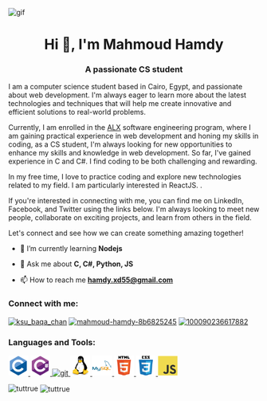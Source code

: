 [//]: #![masterhead](https://user-images.githubusercontent.com/125555445/221557144-9f128373-9958-4d78-8013-c67f7d94b03e.gif)
![gif](https://media0.giphy.com/media/ZVik7pBtu9dNS/giphy.gif?cid=ecf05e47f4c49baxbuouc87ht1bzj02z9fgpa8569b2wkrse&rid=giphy.gif&ct=g)

<h1 align="center">Hi 👋, I'm Mahmoud Hamdy</h1>
<h3 align="center">A passionate CS student</h3>
<p>I am a computer science student based in Cairo, Egypt, and passionate about web development. I'm always eager to learn more about the latest technologies and techniques that will help me create innovative and efficient solutions to real-world problems.

Currently, I am enrolled in the [ALX](https://www.alxafrica.com/) software engineering program, where I am gaining practical experience in web development and honing my skills in coding, as a CS student, I'm always looking for new opportunities to enhance my skills and knowledge in web development. So far, I've gained experience in C and C#. <!-- , JavaScript , ReactJS, Tailwind, and NodeJS . I enjoy working on web development projects, and --> I find coding to be both challenging and rewarding.

In my free time, I love to practice coding and explore new technologies related to my field. I am particularly interested in ReactJS. <!-- and enjoy using it to build powerful web applications --> .

If you're interested in connecting with me, you can find me on LinkedIn, Facebook, and Twitter using the links below. I'm always looking to meet new people, collaborate on exciting projects, and learn from others in the field.

Let's connect and see how we can create something amazing together!

- 🌱 I’m currently learning **Nodejs**

- 💬 Ask me about **<!-- React, --> C, C#, Python, JS**

- 📫 How to reach me **hamdy.xd55@gmail.com**

<h3 align="left">Connect with me:</h3>
<p align="left">
<a href="https://twitter.com/ksu_baqa_chan" target="blank"><img align="center" src="https://raw.githubusercontent.com/rahuldkjain/github-profile-readme-generator/master/src/images/icons/Social/twitter.svg" alt="ksu_baqa_chan" height="30" width="40" /></a>
<a href="https://www.linkedin.com/in/mahmoud-hamdy-8b6825245/" target="blank"><img align="center" src="https://raw.githubusercontent.com/rahuldkjain/github-profile-readme-generator/master/src/images/icons/Social/linked-in-alt.svg" alt="mahmoud-hamdy-8b6825245" height="30" width="40" /></a>
<a href="https://www.facebook.com/profile.php?id=100090236617882" target="blank"><img align="center" src="https://raw.githubusercontent.com/rahuldkjain/github-profile-readme-generator/master/src/images/icons/Social/facebook.svg" alt="100090236617882" height="30" width="40" /></a>
</p>

<h3 align="left">Languages and Tools:</h3>
<p align="left"> <a href="https://www.cprogramming.com/" target="_blank" rel="noreferrer"> <img src="https://raw.githubusercontent.com/devicons/devicon/master/icons/c/c-original.svg" alt="c" width="40" height="40"/> </a> <a href="https://www.w3schools.com/cs/" target="_blank" rel="noreferrer"> <img src="https://raw.githubusercontent.com/devicons/devicon/master/icons/csharp/csharp-original.svg" alt="csharp" width="40" height="40"/> 
  </a> <a href="https://git-scm.com/" target="_blank" rel="noreferrer"> <img src="https://www.vectorlogo.zone/logos/git-scm/git-scm-icon.svg" alt="git" width="40" height="40"/>  <a href="https://www.linux.org/" target="_blank" rel="noreferrer"> <img src="https://raw.githubusercontent.com/devicons/devicon/master/icons/linux/linux-original.svg" alt="linux" width="40" height="40"/> <a href="https://www.mysql.com/" target="_blank" rel="noreferrer"> <img src="https://raw.githubusercontent.com/devicons/devicon/master/icons/mysql/mysql-original-wordmark.svg" alt="mysql" width="40" height="40"/> <a href="https://www.w3.org/html/" target="_blank" rel="noreferrer"> <img src="https://raw.githubusercontent.com/devicons/devicon/master/icons/html5/html5-original-wordmark.svg" alt="html5" width="40" height="40"/> <a href="https://www.w3schools.com/css/" target="_blank" rel="noreferrer"> <img src="https://raw.githubusercontent.com/devicons/devicon/master/icons/css3/css3-original-wordmark.svg" alt="css3" width="40" height="40"/> <a href="https://developer.mozilla.org/en-US/docs/Web/JavaScript" target="_blank" rel="noreferrer"> <img src="https://raw.githubusercontent.com/devicons/devicon/master/icons/javascript/javascript-original.svg" alt="javascript" width="40" height="40"/> </a> <!-- </a>  </a> <a href="https://expressjs.com" target="_blank" rel="noreferrer"> <img src="https://raw.githubusercontent.com/devicons/devicon/master/icons/express/express-original-wordmark.svg" alt="express" width="40" height="40"/> </a> <a href="https://git-scm.com/" target="_blank" rel="noreferrer"> <img src="https://www.vectorlogo.zone/logos/git-scm/git-scm-icon.svg" alt="git" width="40" height="40"/> </a>  </a>  </a> <a href="https://www.mongodb.com/" target="_blank" rel="noreferrer"> <img src="https://raw.githubusercontent.com/devicons/devicon/master/icons/mongodb/mongodb-original-wordmark.svg" alt="mongodb" width="40" height="40"/> </a>  </a> <a href="https://nodejs.org" target="_blank" rel="noreferrer"> <img src="https://raw.githubusercontent.com/devicons/devicon/master/icons/nodejs/nodejs-original-wordmark.svg" alt="nodejs" width="40" height="40"/> </a> <a href="https://www.postgresql.org" target="_blank" rel="noreferrer"> <img src="https://raw.githubusercontent.com/devicons/devicon/master/icons/postgresql/postgresql-original-wordmark.svg" alt="postgresql" width="40" height="40"/> </a> <a href="https://reactjs.org/" target="_blank" rel="noreferrer"> <img src="https://raw.githubusercontent.com/devicons/devicon/master/icons/react/react-original-wordmark.svg" alt="react" width="40" height="40"/> </a> <a href="https://tailwindcss.com/" target="_blank" rel="noreferrer"> <img src="https://www.vectorlogo.zone/logos/tailwindcss/tailwindcss-icon.svg" alt="tailwind" width="40" height="40"/> </a> </p> -->

<p><img align="left" src="https://github-readme-stats.vercel.app/api/top-langs?username=tuttrue&show_icons=true&locale=en&layout=compact" alt="tuttrue" /></p>

<p>&nbsp;<img align="center" src="https://github-readme-stats.vercel.app/api?username=tuttrue&show_icons=true&locale=en" alt="tuttrue" /></p>


<!---
TutTrue/TutTrue is a ✨ special ✨ repository because its `README.md` (this file) appears on your GitHub profile.
You can click the Preview link to take a look at your changes.
--->

